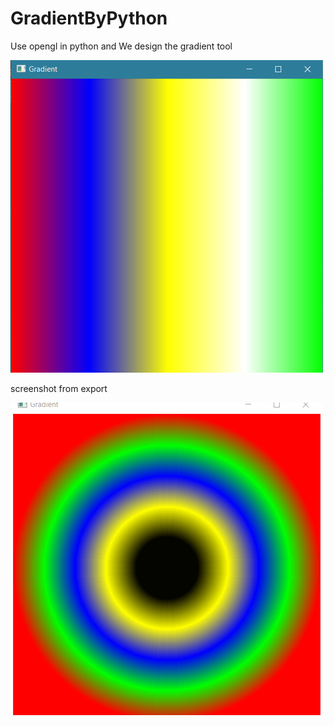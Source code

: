# GradientByPython
Use opengl in python and We design the gradient tool

![alt text](https://github.com/AmirhosseinAbutalebi/GradientByPython/blob/main/Screenshot1.png)

screenshot from export


![alt text](https://github.com/AmirhosseinAbutalebi/GradientByPython/blob/main/Screenshot2.png)
